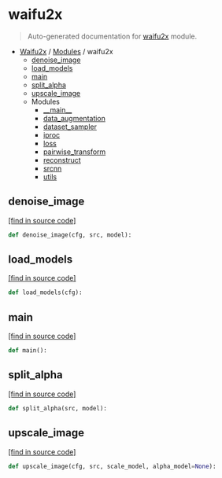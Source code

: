 # waifu2x

> Auto-generated documentation for [waifu2x](../../waifu2x/__init__.py) module.

- [Waifu2x](../README.md#waifu2x-index) / [Modules](../README.md#waifu2x-modules) / waifu2x
    - [denoise_image](#denoise_image)
    - [load_models](#load_models)
    - [main](#main)
    - [split_alpha](#split_alpha)
    - [upscale_image](#upscale_image)
    - Modules
        - [\_\_main\_\_](module.md#__main__)
        - [data_augmentation](data_augmentation.md#data_augmentation)
        - [dataset_sampler](dataset_sampler.md#dataset_sampler)
        - [iproc](iproc.md#iproc)
        - [loss](loss/index.md#loss)
        - [pairwise_transform](pairwise_transform.md#pairwise_transform)
        - [reconstruct](reconstruct.md#reconstruct)
        - [srcnn](srcnn.md#srcnn)
        - [utils](utils.md#utils)

## denoise_image

[[find in source code]](../../waifu2x/__init__.py#L15)

```python
def denoise_image(cfg, src, model):
```

## load_models

[[find in source code]](../../waifu2x/__init__.py#L78)

```python
def load_models(cfg):
```

## main

[[find in source code]](../../waifu2x/__init__.py#L121)

```python
def main():
```

## split_alpha

[[find in source code]](../../waifu2x/__init__.py#L60)

```python
def split_alpha(src, model):
```

## upscale_image

[[find in source code]](../../waifu2x/__init__.py#L30)

```python
def upscale_image(cfg, src, scale_model, alpha_model=None):
```
